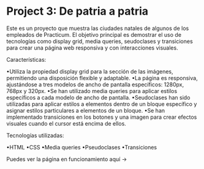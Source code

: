 # Project 3: De patria a patria
Este es un proyecto que muestra las ciudades natales de algunos de los empleados de Practicum. El objetivo principal es demostrar el uso de tecnologías como display grid, media queries, seudoclases y transiciones para crear una página web responsiva y con interacciones visuales.

Características:

•Utiliza la propiedad display grid para la sección de las imágenes, permitiendo una disposición flexible y adaptable.
•La página es responsiva, ajustándose a tres modelos de ancho de pantalla específicos: 1280px, 768px y 320px.
•Se han utilizado media queries para aplicar estilos específicos a cada modelo de ancho de pantalla.
•Seudoclases han sido utilizadas para aplicar estilos a elementos dentro de un bloque específico y asignar estilos particulares a elementos de un bloque.
•Se han implementado transiciones en los botones y una imagen para crear efectos visuales cuando el cursor está encima de ellos.

Tecnologías utilizadas:

•HTML
•CSS
•Media queries
•Pseudoclases
•Transiciones


Puedes ver la página en funcionamiento aquí → [](https://danva16.github.io/web_project_3_esp/)
